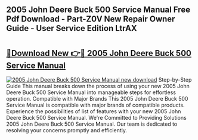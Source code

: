 ## 2005 John Deere Buck 500 Service Manual Free Pdf Download - Part-Z0V New Repair Owner Guide - User Service Edition LtrAX

# <h2><a href="http://bc92288.oget.top/?id=2005+John+Deere+Buck+500+Service+Manual">🔗Download New 👉🔴 2005 John Deere Buck 500 Service Manual</a></h2>

[![2005 John Deere Buck 500 Service Manual new download](https://i.imgur.com/5g1atiW.png)](http://bc92288.oget.top/?id=2005+John+Deere+Buck+500+Service+Manual)
Step-by-Step Guide This manual breaks down the process of using your new 2005 John Deere Buck 500 Service Manual into manageable steps for effortless operation. Compatible with Major Brands This 2005 John Deere Buck 500 Service Manual is compatible with major brands of compatible products. Experience the possibilities of list of features with your new 2005 John Deere Buck 500 Service Manual. We're Committed to Providing Solutions 2005 John Deere Buck 500 Service Manual. Our team is dedicated to resolving your concerns promptly and efficiently.
